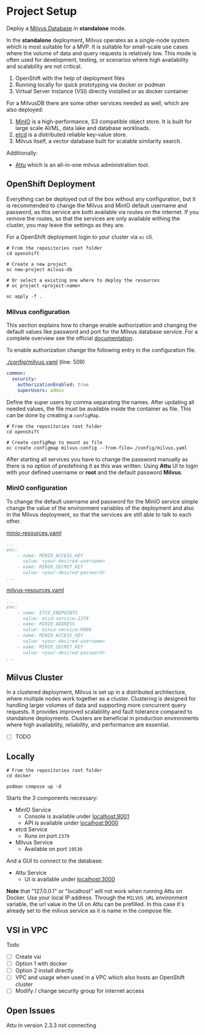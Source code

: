 # Project Setup

Deploy a [Milvus Database](https://milvus.io) in **standalone** mode.

In the **standalone** deployment, Milvus operates as a single-node system which is most suitable for a MVP.
It is suitable for small-scale use cases where the volume of data and query requests is relatively low.
This mode is often used for development, testing, or scenarios where high availability and scalability are not critical.

1. OpenShift with the help of deployment files
2. Running locally for quick prototyping via docker or podman
3. Virtual Server Instance (VSI) directly installed or as docker container

For a MilvusDB there are some other services needed as well, which are also deployed:

1. [MinIO](https://min.io) is a high-performance, S3 compatible object store. It is built for large scale AI/ML, data lake and database workloads.
2. [etcd](https://etcd.io) is a distributed reliable key-value store.
3. Milvus itself, a vector database built for scalable similarity search.

Additionally:

- [Attu](https://github.com/zilliztech/attu) which is an all-in-one milvus administration tool.

## OpenShift Deployment

Everything can be deployed out of the box without any configuration, but it is recommended to change the Milvus and MinIO default username and password,
as this service are both available via routes on the internet.
If you remove the routes, so that the services are only available withing the cluster, you may leave the settings as they are.

For a OpenShift deployment login to your cluster via `oc` cli.

```shell
# From the repositories root folder
cd openshift

# Create a new project
oc new-project milvus-db

# Or select a existing one where to deploy the resources
# oc project <project-name>

oc apply -f .
```

### Milvus configuration

This section explains how to change enable authorization and changing the default values like password and port for the Milvus database service.
For a complete overview see the official [documentation](https://milvus.io/docs/configure-docker.md#Modify-the-configuration-file).

To enable authorization change the following entry in the configuration file.

[./config/milvus.yaml](./openshift/config/milvus.yaml) (line: 509)

```yaml
common:
  security:
    authorizationEnabled: true
    superUsers: admin
```

Define the super users by comma separating the names. After updating all needed values, the file must be available inside the container as file.
This can be done by creating a `configMap`.

```shell
# From the repositories root folder
cd openshift

# Create configMap to mount as file
oc create configmap milvus-config --from-file=./config/milvus.yaml
```

After starting all services you have to change the password manually as there is no option of predefining it as this was written.
Using **Attu** UI to login with your defined username or **root** and the default password **Milvus**.

### MinIO configuration

To change the default username and password for the MinIO service simple change the value of the environment variables of the deployment
and also in the Milvus deployment, so that the services are still able to talk to each other.

[minio-resources.yaml](./openshift/minio-resources.yaml)

```yaml
...
env:
    - name: MINIO_ACCESS_KEY
      value: <your-desired-username>
    - name: MINIO_SECRET_KEY
      value: <your-desired-password>
...
```

[milvus-resources.yaml](./openshift/milvus-resources.yaml)

```yaml
...
env:
    - name: ETCD_ENDPOINTS
      value: etcd-service:2379
    - name: MINIO_ADDRESS
      value: minio-service:9000
    - name: MINIO_ACCESS_KEY
      value: <your-desired-username>
    - name: MINIO_SECRET_KEY
      value: <your-desired-password>
...
```

## Milvus Cluster

In a clustered deployment, Milvus is set up in a distributed architecture, where multiple nodes work together as a cluster.
Clustering is designed for handling larger volumes of data and supporting more concurrent query requests.
It provides improved scalability and fault tolerance compared to standalone deployments.
Clusters are beneficial in production environments where high availability, reliability, and performance are essential.

- [ ] TODO

## Locally

```shell
# From the repositories root folder
cd docker

podman compose up -d
```

Starts the 3 components necessary:

- MinIO Service
  - Console is available under [localhost:9001](http://localhost:9001)
  - API is available under [localhost:9000](http://localhost:9000)
- etcd Service
  - Runs on port `2379`
- Milvus Service
  - Available on port `19530`

And a GUI to connect to the database:

- Attu Service
  - UI is available under [localhost:3000](http://localhost:3000)

**Note** that "127.0.0.1" or "localhost" will not work when running Attu on Docker. Use your local IP address.
Through the `MILVUS_URL` environment variable, the url value in the UI on Attu can be prefilled.
In this case it's already set to the milvus service as it is name in the compose file.

## VSI in VPC

Todo

- [ ] Create vsi
- [ ] Option 1 with docker
- [ ] Option 2 install directly
- [ ] VPC and usage when used in a VPC which also hosts an OpenShift cluster
- [ ] Modify / change security group for internet access

## Open Issues

Attu in version 2.3.3 not connecting

